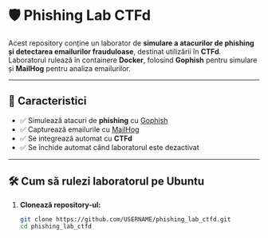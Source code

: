 # 🛡️ Phishing Lab CTFd

Acest repository conține un laborator de **simulare a atacurilor de phishing și detectarea emailurilor frauduloase**, destinat utilizării în **CTFd**.  
Laboratorul rulează în containere **Docker**, folosind **Gophish** pentru simulare și **MailHog** pentru analiza emailurilor.

---

## 🚀 Caracteristici
- ✅ Simulează atacuri de **phishing** cu [Gophish](https://github.com/gophish/gophish)
- ✅ Capturează emailurile cu [MailHog](https://github.com/mailhog/MailHog)
- ✅ Se integrează automat cu **CTFd**
- ✅ Se închide automat când laboratorul este dezactivat

---

## 🛠️ **Cum să rulezi laboratorul pe Ubuntu**
1. **Clonează repository-ul:**
   ```sh
   git clone https://github.com/USERNAME/phishing_lab_ctfd.git
   cd phishing_lab_ctfd
